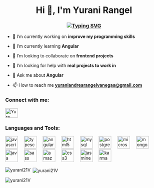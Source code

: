 <h1 align="center">Hi 👋, I'm Yurani Rangel</h1>
<h3 align="center"><a href="https://git.io/typing-svg"><img src="https://readme-typing-svg.demolab.com?font=Fira+Code&pause=1000&color=E616F7FF&center=true&vCenter=true&width=435&lines=A+passionate+frontend+developer+" alt="Typing SVG" /></a></h3>


- 🔭 I’m currently working on **improve my programming skills**

- 🌱 I’m currently learning **Angular**

- 👯 I’m looking to collaborate on **frontend projects**

- 🤝 I’m looking for help with **real projects to work in**

- 💬 Ask me about **Angular**

- 📫 How to reach me **yuraniandrearangelvanegas@gmail.com**

<h3 align="left">Connect with me:</h3>
<p align="left">
<a href="[https://linkedin.com/in/](https://www.linkedin.com/in/yurani-andrea-rangel-vanegas-43720827a/)" target="blank"><img align="center" src="https://raw.githubusercontent.com/rahuldkjain/github-profile-readme-generator/master/src/images/icons/Social/linked-in-alt.svg" alt="Yura" height="30" width="40" /></a>
</p>

<h3 align="left">Languages and Tools:</h3>
<div align="left">
  <img src="https://cdn.jsdelivr.net/gh/devicons/devicon/icons/javascript/javascript-original.svg" height="40" alt="javascript logo"  />
  <img width="12" />
  <img src="https://cdn.jsdelivr.net/gh/devicons/devicon/icons/typescript/typescript-original.svg" height="40" alt="typescript logo"  />
  <img width="12" />
  <img src="https://cdn.simpleicons.org/angular/DD0031" height="40" alt="angularjs logo"  />
  <img width="12" />
  <img src="https://cdn.simpleicons.org/html5/E34F26" height="40" alt="html5 logo"  />
  <img width="12" />
  <img src="https://cdn.jsdelivr.net/gh/devicons/devicon/icons/mysql/mysql-original.svg" height="40" alt="mysql logo"  />
  <img width="12" />
  <img src="https://cdn.jsdelivr.net/gh/devicons/devicon/icons/postgresql/postgresql-original.svg" height="40" alt="postgresql logo"  />
  <img width="12" />
  <img src="https://cdn.jsdelivr.net/gh/devicons/devicon/icons/microsoftsqlserver/microsoftsqlserver-plain.svg" height="40" alt="microsoftsqlserver logo"  />
  <img width="12" />
  <img src="https://cdn.jsdelivr.net/gh/devicons/devicon/icons/mongodb/mongodb-original.svg" height="40" alt="mongodb logo"  />
  <img width="12" />
  <img src="https://cdn.jsdelivr.net/gh/devicons/devicon/icons/java/java-original.svg" height="40" alt="java logo"  />
  <img width="12" />
  <img src="https://cdn.jsdelivr.net/gh/devicons/devicon/icons/sass/sass-original.svg" height="40" alt="sass logo"  />
  <img width="12" />
  <img src="https://cdn.jsdelivr.net/gh/devicons/devicon/icons/amazonwebservices/amazonwebservices-line-wordmark.svg" height="40" alt="amazonwebservices logo"  />
  <img width="12" />
  <img src="https://cdn.jsdelivr.net/gh/devicons/devicon/icons/css3/css3-original.svg" height="40" alt="css3 logo"  />
  <img width="12" />
  <img src="https://cdn.simpleicons.org/jasmine/8A4182" height="40" alt="jasmine logo"  />
  <img width="12" />
  <img src="https://cdn.jsdelivr.net/gh/devicons/devicon/icons/karma/karma-original.svg" height="40" alt="karma logo"  />
</div>


<p><img align="left" src="https://github-readme-stats.vercel.app/api/top-langs?username=yurani21V&show_icons=true&locale=en&layout=compact" alt="yurani21V" /></p>

<p>&nbsp;<img align="center" src="https://github-readme-stats.vercel.app/api?username=yurani21V&show_icons=true&locale=en" alt="yurani21V" /></p>

<p><img align="center" src="https://github-readme-streak-stats.herokuapp.com/?user=yurani21V&" alt="yurani21V" /></p>
